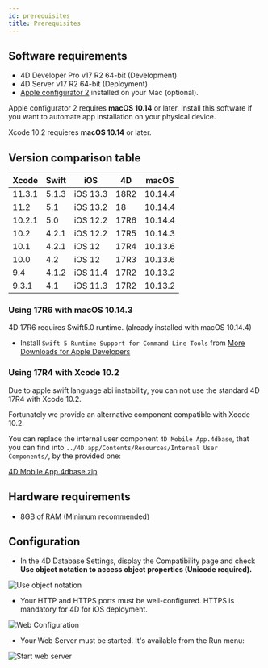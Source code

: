 ```yaml
---
id: prerequisites
title: Prerequisites
---
```


## Software requirements

* 4D Developer Pro v17 R2 64-bit (Development)
* 4D Server v17 R2 64-bit (Deployment)
* [Apple configurator 2](https://itunes.apple.com/us/app/apple-configurator-2/id1037126344) installed on your Mac (optional).

Apple configurator 2 requires **macOS 10.14** or later. Install this software if you want to automate app installation on your physical device.

Xcode 10.2 requieres **macOS 10.14** or later.

## Version comparison table

| Xcode  | Swift | iOS      | 4D   | macOS   |
| ------ | ----- | -------- | ---- | ------- |
| 11.3.1 | 5.1.3 | iOS 13.3 | 18R2 | 10.14.4 |
| 11.2   | 5.1   | iOS 13.2 | 18   | 10.14.4 |
| 10.2.1 | 5.0   | iOS 12.2 | 17R6 | 10.14.4 |
| 10.2   | 4.2.1 | iOS 12.2 | 17R5 | 10.14.3 |
| 10.1   | 4.2.1 | iOS 12   | 17R4 | 10.13.6 |
| 10.0   | 4.2   | iOS 12   | 17R3 | 10.13.6 |
| 9.4    | 4.1.2 | iOS 11.4 | 17R2 | 10.13.2 |
| 9.3.1  | 4.1   | iOS 11.3 | 17R2 | 10.13.2 |

### Using 17R6 with macOS 10.14.3

4D 17R6 requires Swift5.0 runtime. (already installed with macOS 10.14.4)

 - Install `Swift 5 Runtime Support for Command Line Tools` from [More Downloads for Apple Developers](https://developer.apple.com/download/more/)

### Using 17R4 with Xcode 10.2

Due to apple swift language abi instability, you can not use the standard 4D 17R4 with Xcode 10.2.

Fortunately we provide an alternative component compatible with Xcode 10.2.

You can replace the internal user component `4D Mobile App.4dbase`, that you can find into `../4D.app/Contents/Resources/Internal User Components/`, by the provided one:

<a class="button"
href="https://download.4d.com/Products/Current/4D_v17R4/4D%20Mobile%20App%20-%20Xcode%2010.2/4D%20Mobile%20App.4dbase.zip">4D Mobile App.4dbase.zip</a>

## Hardware requirements

* 8GB of RAM (Minimum recommended)

## Configuration

* In the 4D Database Settings, display the Compatibility page and check **Use object notation to access object properties (Unicode required).**

![Use object notation](assets/en/prerequisites/Use-object-notation.png)

* Your HTTP and HTTPS ports must be well-configured. HTTPS is mandatory for  4D for iOS deployment.

![Web Configuration](assets/en/prerequisites/Web-Configuration.png)

* Your Web Server must be started. It's available from the Run menu:

![Start web server](assets/en/prerequisites/Start-web-server.png)
